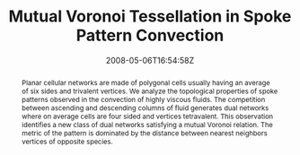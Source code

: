 ---
title: "Mutual Voronoi Tessellation in Spoke Pattern Convection"
authors:
- Stefano Mazzoni
- Fabio Giavazzi
- admin
- Marzio Giglio
- Alberto Vailati

#author_notes:
#- "author1 note"
#- "author2 note"
date: "2008-05-06T16:54:58Z"
doi: "10.1103/physrevlett.100.188104"

# Schedule page publish date (NOT publication's date).
publishDate: "2024-04-15T00:00:00Z"

# Publication type.
# Legend: 0 = Uncategorized; 1 = Conference paper; 2 = Journal article;
# 3 = Preprint / Working Paper; 4 = Report; 5 = Book; 6 = Book section;
# 7 = Thesis; 8 = Patent
publication_types: ["article-journal"]

# Publication name and optional abbreviated publication name.
publication: "*Physical Review Letters* **100**, 188104"
publication_short: "*Phys. Rev. Lett.* **100**, 188104"

abstract: "Planar cellular networks are made of polygonal cells usually having an average of six sides and trivalent vertices. We analyze the topological properties of spoke patterns observed in the convection of highly viscous fluids. The competition between ascending and descending columns of fluid generates dual networks where on average cells are four sided and vertices tetravalent. This observation identifies a new class of dual networks satisfying a mutual Voronoi relation. The metric of the pattern is dominated by the distance between nearest neighbors vertices of opposite species."

# Summary. An optional shortened abstract.
summary:

tags:
#- tag1
#- tag2
featured: false

links:
#- name: Link
#  url: "link..."
#url_pdf: ''
#url_code: ''
#url_dataset: ''
#url_poster: ''
#url_project: ''
#url_slides: ''
#url_source: ''
#url_video: ''

# Featured image
# To use, add an image named `featured.jpg/png` to your page's folder. 
#image:
#  caption: ""
#  focal_point: ""
#  preview_only: false

# Associated Projects (optional).
#   Associate this publication with one or more of your projects.
#   Simply enter your project's folder or file name without extension.
#   E.g. `internal-project` references `content/project/internal-project/index.md`.
#   Otherwise, set `projects: []`.
projects: []

# Slides (optional).
#   Associate this publication with Markdown slides.
#   Simply enter your slide deck's filename without extension.
#   E.g. `slides: "example"` references `content/slides/example/index.md`.
#   Otherwise, set `slides: ""`.
slides:

# Comments (optional).
#   Enable comments in the page.
commentable: false
---